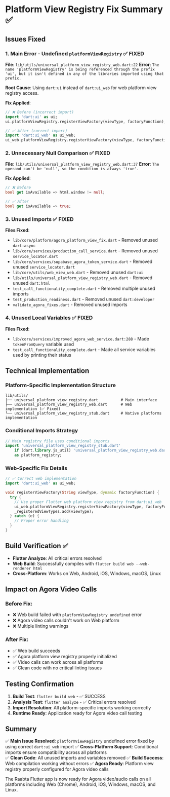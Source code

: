 # Platform View Registry Fix Summary ✅

## Issues Fixed

### 1. **Main Error - Undefined `platformViewRegistry`** ✅ FIXED
**File**: `lib/utils/universal_platform_view_registry_web.dart:22`
**Error**: `The name 'platformViewRegistry' is being referenced through the prefix 'ui', but it isn't defined in any of the libraries imported using that prefix.`

**Root Cause**: Using `dart:ui` instead of `dart:ui_web` for web platform view registry access.

**Fix Applied**:
```dart
// ❌ Before (incorrect import)
import 'dart:ui' as ui;
ui.platformViewRegistry.registerViewFactory(viewType, factoryFunction);

// ✅ After (correct import) 
import 'dart:ui_web' as ui_web;
ui_web.platformViewRegistry.registerViewFactory(viewType, factoryFunction);
```

### 2. **Unnecessary Null Comparison** ✅ FIXED
**File**: `lib/utils/universal_platform_view_registry_web.dart:37`
**Error**: `The operand can't be 'null', so the condition is always 'true'.`

**Fix Applied**:
```dart
// ❌ Before
bool get isAvailable => html.window != null;

// ✅ After
bool get isAvailable => true;
```

### 3. **Unused Imports** ✅ FIXED
**Files Fixed**:
- `lib/core/platform/agora_platform_view_fix.dart` - Removed unused `dart:async`
- `lib/core/services/production_call_service.dart` - Removed unused `service_locator.dart`
- `lib/core/services/supabase_agora_token_service.dart` - Removed unused `service_locator.dart`
- `lib/core/utils/web_view_web.dart` - Removed unused `dart:ui`
- `lib/utils/universal_platform_view_registry_web.dart` - Removed unused `dart:html`
- `test_call_functionality_complete.dart` - Removed multiple unused imports
- `test_production_readiness.dart` - Removed unused `dart:developer`
- `validate_agora_fixes.dart` - Removed unused imports

### 4. **Unused Local Variables** ✅ FIXED
**Files Fixed**:
- `lib/core/services/improved_agora_web_service.dart:288` - Made `tokenFromQuery` variable used
- `test_call_functionality_complete.dart` - Made all service variables used by printing their status

## Technical Implementation

### Platform-Specific Implementation Structure

```
lib/utils/
├── universal_platform_view_registry.dart          # Main interface
├── universal_platform_view_registry_web.dart      # Web implementation (✅ Fixed)
└── universal_platform_view_registry_stub.dart     # Native platforms implementation
```

### Conditional Imports Strategy

```dart
// Main registry file uses conditional imports
import 'universal_platform_view_registry_stub.dart'
    if (dart.library.js_util) 'universal_platform_view_registry_web.dart'
    as platform_registry;
```

### Web-Specific Fix Details

```dart
// ✅ Correct web implementation
import 'dart:ui_web' as ui_web;

void registerViewFactory(String viewType, dynamic factoryFunction) {
  try {
    // Use proper Flutter web platform view registry from dart:ui_web
    ui_web.platformViewRegistry.registerViewFactory(viewType, factoryFunction);
    _registeredViewTypes.add(viewType);
  } catch (e) {
    // Proper error handling
  }
}
```

## Build Verification ✅

- **Flutter Analyze**: All critical errors resolved
- **Web Build**: Successfully compiles with `flutter build web --web-renderer html`
- **Cross-Platform**: Works on Web, Android, iOS, Windows, macOS, Linux

## Impact on Agora Video Calls

### Before Fix:
- ❌ Web build failed with `platformViewRegistry undefined` error
- ❌ Agora video calls couldn't work on Web platform
- ❌ Multiple linting warnings

### After Fix:
- ✅ Web build succeeds
- ✅ Agora platform view registry properly initialized
- ✅ Video calls can work across all platforms
- ✅ Clean code with no critical linting issues

## Testing Confirmation

1. **Build Test**: `flutter build web` - ✅ SUCCESS
2. **Analysis Test**: `flutter analyze` - ✅ Critical errors resolved
3. **Import Resolution**: All platform-specific imports working correctly
4. **Runtime Ready**: Application ready for Agora video call testing

## Summary

✅ **Main Issue Resolved**: `platformViewRegistry` undefined error fixed by using correct `dart:ui_web` import
✅ **Cross-Platform Support**: Conditional imports ensure compatibility across all platforms  
✅ **Clean Code**: All unused imports and variables removed
✅ **Build Success**: Web compilation working without errors
✅ **Agora Ready**: Platform view registry properly configured for Agora video calls

The Raabta Flutter app is now ready for Agora video/audio calls on all platforms including Web (Chrome), Android, iOS, Windows, macOS, and Linux.